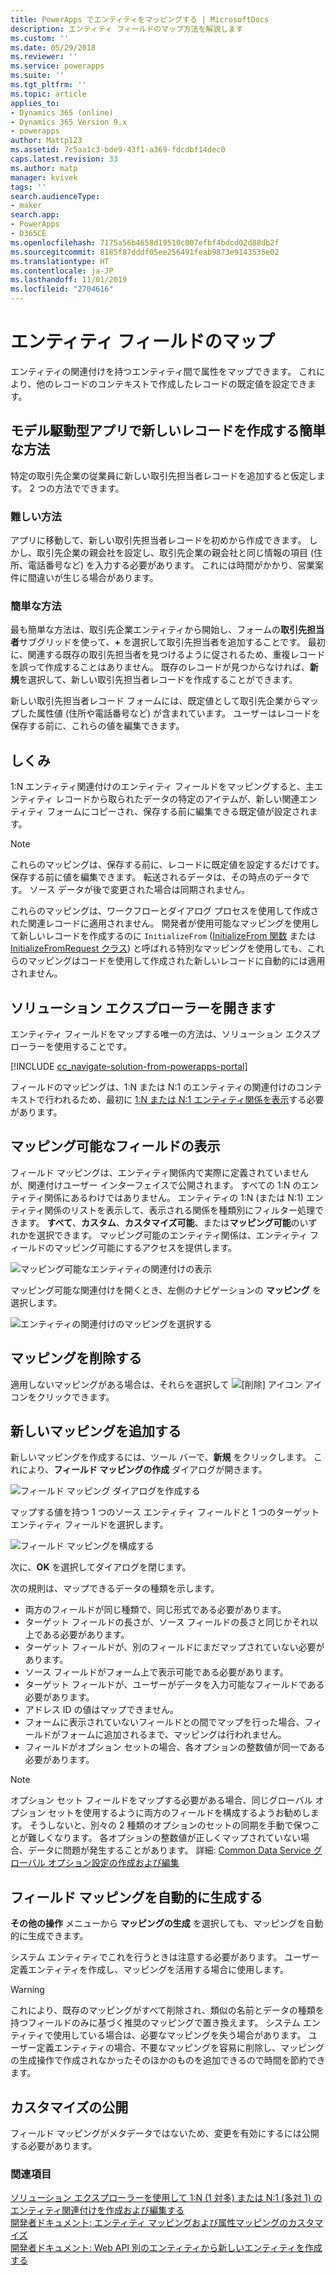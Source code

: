 ```yaml
---
title: PowerApps でエンティティをマッピングする | MicrosoftDocs
description: エンティティ フィールドのマップ方法を解説します
ms.custom: ''
ms.date: 05/29/2018
ms.reviewer: ''
ms.service: powerapps
ms.suite: ''
ms.tgt_pltfrm: ''
ms.topic: article
applies_to:
- Dynamics 365 (online)
- Dynamics 365 Version 9.x
- powerapps
author: Mattp123
ms.assetid: 7c5aa1c3-bde9-43f1-a369-fdcdbf14dec0
caps.latest.revision: 33
ms.author: matp
manager: kvivek
tags: ''
search.audienceType:
- maker
search.app:
- PowerApps
- D365CE
ms.openlocfilehash: 7175a56b4658d19510c007efbf4bdcd02d88db2f
ms.sourcegitcommit: 8185f87dddf05ee256491feab9873e9143535e02
ms.translationtype: HT
ms.contentlocale: ja-JP
ms.lasthandoff: 11/01/2019
ms.locfileid: "2704616"
---
```

# <a name="map-entity-fields"></a>エンティティ フィールドのマップ
 
エンティティの関連付けを持つエンティティ間で属性をマップできます。 これにより、他のレコードのコンテキストで作成したレコードの既定値を設定できます。 

## <a name="easier-way-to-create-new-records-in-model-driven-apps"></a>モデル駆動型アプリで新しいレコードを作成する簡単な方法

特定の取引先企業の従業員に新しい取引先担当者レコードを追加すると仮定します。 2 つの方法でできます。  
  
### <a name="the-hard-way"></a>難しい方法

アプリに移動して、新しい取引先担当者レコードを初めから作成できます。 しかし、取引先企業の親会社を設定し、取引先企業の親会社と同じ情報の項目 (住所、電話番号など) を入力する必要があります。 これには時間がかかり、営業案件に間違いが生じる場合があります。  
  
### <a name="the-easier-way"></a>簡単な方法

最も簡単な方法は、取引先企業エンティティから開始し、フォームの**取引先担当者**サブグリッドを使って、**+** を選択して取引先担当者を追加することです。 最初に、関連する既存の取引先担当者を見つけるように促されるため、重複レコードを誤って作成することはありません。 既存のレコードが見つからなければ、**新規**を選択して、新しい取引先担当者レコードを作成することができます。 

新しい取引先担当者レコード フォームには、既定値として取引先企業からマップした属性値 (住所や電話番号など) が含まれています。 ユーザーはレコードを保存する前に、これらの値を編集できます。

## <a name="how-this-works"></a>しくみ

1:N エンティティ関連付けのエンティティ フィールドをマッピングすると、主エンティティ レコードから取られたデータの特定のアイテムが、新しい関連エンティティ フォームにコピーされ、保存する前に編集できる既定値が設定されます。
 
  
> [!NOTE]
> これらのマッピングは、保存する前に、レコードに既定値を設定するだけです。 保存する前に値を編集できます。 転送されるデータは、その時点のデータです。 ソース データが後で変更された場合は同期されません。
>   
> これらのマッピングは、ワークフローとダイアログ プロセスを使用して作成された関連レコードに適用されません。 開発者が使用可能なマッピングを使用して新しいレコードを作成するのに `InitializeFrom` ([InitializeFrom 関数](/dynamics365/customer-engagement/web-api/initializefrom?view=dynamics-ce-odata-9) または [InitializeFromRequest クラス](/dotnet/api/microsoft.crm.sdk.messages.initializefromrequest?view=dynamics-general-ce-9)) と呼ばれる特別なマッピングを使用しても、これらのマッピングはコードを使用して作成された新しいレコードに自動的には適用されません。  

## <a name="open-solution-explorer"></a>ソリューション エクスプローラーを開きます

エンティティ フィールドをマップする唯一の方法は、ソリューション エクスプローラーを使用することです。

[!INCLUDE [cc_navigate-solution-from-powerapps-portal](../../includes/cc_navigate-solution-from-powerapps-portal.md)]
  
フィールドのマッピングは、1:N または N:1 のエンティティの関連付けのコンテキストで行われるため、最初に [1:N または N:1 エンティティ関係を表示](create-edit-1n-relationships-solution-explorer.md#view-entity-relationships)する必要があります。

## <a name="view-mappable-fields"></a>マッピング可能なフィールドの表示

フィールド マッピングは、エンティティ関係内で実際に定義されていませんが、関連付けユーザー インターフェイスで公開されます。 すべての 1:N のエンティティ関係にあるわけではありません。 エンティティの 1:N (または N:1) エンティティ関係のリストを表示して、表示される関係を種類別にフィルター処理できます。 **すべて**、**カスタム**、**カスタマイズ可能**、または**マッピング可能**のいずれかを選択できます。 マッピング可能のエンティティ関係は、エンティティ フィールドのマッピング可能にするアクセスを提供します。 

![マッピング可能なエンティティの関連付けの表示](media/mappable-entity-relationships.png) 

マッピング可能な関連付けを開くとき、左側のナビゲーションの **マッピング** を選択します。

![エンティティの関連付けのマッピングを選択する](media/map-entity-fields-ui-solution-explorer.png)

## <a name="delete-mappings"></a>マッピングを削除する

適用しないマッピングがある場合は、それらを選択して ![[削除] アイコン](media/delete.gif) アイコンをクリックできます。

## <a name="add-new-mappings"></a>新しいマッピングを追加する

新しいマッピングを作成するには、ツール バーで、**新規** をクリックします。 これにより、**フィールド マッピングの作成** ダイアログが開きます。

![フィールド マッピング ダイアログを作成する](media/create-field-mapping-dialog.png)

マップする値を持つ 1 つのソース エンティティ フィールドと 1 つのターゲット エンティティ フィールドを選択します。 

![フィールド マッピングを構成する](media/configure-field-mapping.png)

次に、**OK** を選択してダイアログを閉じます。

次の規則は、マップできるデータの種類を示します。  
  
- 両方のフィールドが同じ種類で、同じ形式である必要があります。  
- ターゲット フィールドの長さが、ソース フィールドの長さと同じかそれ以上である必要があります。  
- ターゲット フィールドが、別のフィールドにまだマップされていない必要があります。  
- ソース フィールドがフォーム上で表示可能である必要があります。  
- ターゲット フィールドが、ユーザーがデータを入力可能なフィールドである必要があります。  
- アドレス ID の値はマップできません。
- フォームに表示されていないフィールドとの間でマップを行った場合、フィールドがフォームに追加されるまで、マッピングは行われません。
- フィールドがオプション セットの場合、各オプションの整数値が同一である必要があります。  
  
> [!NOTE]
>  オプション セット フィールドをマップする必要がある場合、同じグローバル オプション セットを使用するように両方のフィールドを構成するようお勧めします。 そうしないと、別々の 2 種類のオプションのセットの同期を手動で保つことが難しくなります。 各オプションの整数値が正しくマップされていない場合、データに問題が発生することがあります。 詳細: [Common Data Service グローバル オプション設定の作成および編集](create-edit-global-option-sets.md)  
  
## <a name="automatically-generate-field-mappings"></a>フィールド マッピングを自動的に生成する  

**その他の操作** メニューから **マッピングの生成** を選択しても、マッピングを自動的に生成できます。

システム エンティティでこれを行うときは注意する必要があります。 ユーザー定義エンティティを作成し、マッピングを活用する場合に使用します。 

> [!WARNING]
> これにより、既存のマッピングがすべて削除され、類似の名前とデータの種類を持つフィールドのみに基づく推奨のマッピングで置き換えます。 システム エンティティで使用している場合は、必要なマッピングを失う場合があります。 ユーザー定義エンティティの場合、不要なマッピングを容易に削除し、マッピングの生成操作で作成されなかったそのほかのものを追加できるので時間を節約できます。  


## <a name="publish-customizations"></a>カスタマイズの公開 

フィールド マッピングがメタデータではないため、変更を有効にするには公開する必要があります。 
<!-- TODO Need a general topic about publishing to link to in situations like this -->

### <a name="see-also"></a>関連項目
[ソリューション エクスプローラーを使用して 1:N (1 対多) または N:1 (多対 1) のエンティティ関連付けを作成および編集する](create-edit-1n-relationships-solution-explorer.md)<br />
[開発者ドキュメント: エンティティ マッピングおよび属性マッピングのカスタマイズ](/dynamics365/customer-engagement/developer/customize-entity-attribute-mappings)<br />
[開発者ドキュメント: Web API 別のエンティティから新しいエンティティを作成する](/dynamics365/customer-engagement/developer/webapi/create-entity-web-api#create-a-new-entity-from-another-entity)
